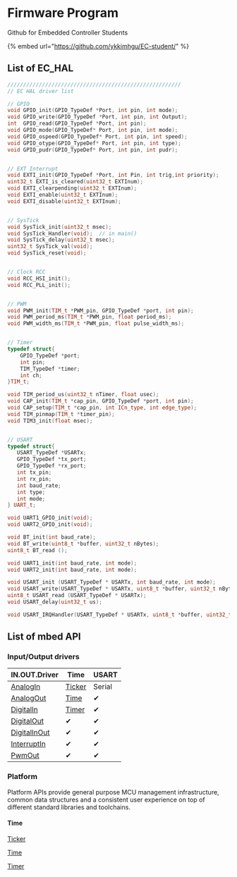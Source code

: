 # Firmware Program

Github for Embedded Controller Students

{% embed url="https://github.com/ykkimhgu/EC-student/" %}

## List of EC\_HAL

```cpp
///////////////////////////////////////////////////////
// EC HAL driver list

// GPIO
void GPIO_init(GPIO_TypeDef *Port, int pin, int mode);
void GPIO_write(GPIO_TypeDef *Port, int pin, int Output);
int  GPIO_read(GPIO_TypeDef *Port, int pin);
void GPIO_mode(GPIO_TypeDef* Port, int pin, int mode);
void GPIO_ospeed(GPIO_TypeDef* Port, int pin, int speed);
void GPIO_otype(GPIO_TypeDef* Port, int pin, int type);
void GPIO_pudr(GPIO_TypeDef* Port, int pin, int pudr);


// EXT Interrupt
void EXTI_init(GPIO_TypeDef *Port, int Pin, int trig,int priority);
uint32_t EXTI_is_cleared(uint32_t EXTInum);
void EXTI_clearpending(uint32_t EXTInum);
void EXTI_enable(uint32_t EXTInum);
void EXTI_disable(uint32_t EXTInum);


// SysTick
void SysTick_init(uint32_t msec);
void SysTick_Handler(void);  // in main()
void SysTick_delay(uint32_t msec);
uint32_t SysTick_val(void);
void SysTick_reset(void);


// Clock RCC
void RCC_HSI_init();
void RCC_PLL_init();


// PWM
void PWM_init(TIM_t *PWM_pin, GPIO_TypeDef *port, int pin);
void PWM_period_ms(TIM_t *PWM_pin, float period_ms);
void PWM_width_ms(TIM_t *PWM_pin, float pulse_width_ms);


// Timer
typedef struct{
	GPIO_TypeDef *port;		
	int pin;						
	TIM_TypeDef *timer;	
	int ch;							
}TIM_t;

void TIM_period_us(uint32_t nTimer, float usec);
void CAP_init(TIM_t *cap_pin, GPIO_TypeDef *port, int pin);
void CAP_setup(TIM_t *cap_pin, int ICn_type, int edge_type);
void TIM_pinmap(TIM_t *timer_pin);
void TIM3_init(float msec);


// USART
typedef struct{
   USART_TypeDef *USARTx;
   GPIO_TypeDef *tx_port;
   GPIO_TypeDef *rx_port;   
   int tx_pin;               
   int rx_pin;
   int baud_rate;   
   int type;
   int mode;
} UART_t;

void UART1_GPIO_init(void);
void UART2_GPIO_init(void);

void BT_init(int baud_rate);
void BT_write(uint8_t *buffer, uint32_t nBytes);
uint8_t BT_read ();

void UART1_init(int baud_rate, int mode);
void UART2_init(int baud_rate, int mode);

void USART_init (USART_TypeDef * USARTx, int baud_rate, int mode);
void USART_write(USART_TypeDef * USARTx, uint8_t *buffer, uint32_t nBytes);
uint8_t USART_read (USART_TypeDef * USARTx);
void USART_delay(uint32_t us);

void USART_IRQHandler(USART_TypeDef * USARTx, uint8_t *buffer, uint32_t * pRx_counter);
```

## List of mbed API

### Input/Output drivers

| IN.OUT.Driver                                                                 | Time                                                              | USART  |
| ----------------------------------------------------------------------------- | ----------------------------------------------------------------- | ------ |
| [AnalogIn](https://os.mbed.com/docs/mbed-os/v6.13/apis/i-o-apis.html)         | [Ticker](https://os.mbed.com/docs/mbed-os/v6.13/apis/ticker.html) | Serial |
| [AnalogOut](https://os.mbed.com/docs/mbed-os/v6.13/apis/analogout.html)       | [Time](https://os.mbed.com/docs/mbed-os/v6.13/apis/time.html)     | ✔      |
| [DigitalIn](https://os.mbed.com/docs/mbed-os/v6.13/apis/digitalin.html)       | [Timer](https://os.mbed.com/docs/mbed-os/v6.13/apis/timer.html)   | ✔      |
| [DigitalOut](https://os.mbed.com/docs/mbed-os/v6.13/apis/digitalout.html)     | ✔                                                                 | ✔      |
| [DigitalInOut](https://os.mbed.com/docs/mbed-os/v6.13/apis/digitalinout.html) | ✔                                                                 | ✔      |
| [InterruptIn](https://os.mbed.com/docs/mbed-os/v6.13/apis/interruptin.html)   | ✔                                                                 | ✔      |
| [PwmOut](https://os.mbed.com/docs/mbed-os/v6.13/apis/pwmout.html)             | ✔                                                                 | ✔      |

### Platform

Platform APIs provide general purpose MCU management infrastructure, common data structures and a consistent user experience on top of different standard libraries and toolchains.

#### Time

[Ticker](https://os.mbed.com/docs/mbed-os/v6.13/apis/ticker.html)

[Time](https://os.mbed.com/docs/mbed-os/v6.13/apis/time.html)

[Timer](https://os.mbed.com/docs/mbed-os/v6.13/apis/timer.html)
